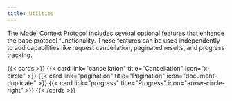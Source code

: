 ```yaml
---
title: Utilties
---
```


The Model Context Protocol includes several optional features that enhance the base protocol functionality. These features can be used independently to add capabilities like request cancellation, paginated results, and progress tracking.

{{< cards >}}
  {{< card link="cancellation" title="Cancellation" icon="x-circle" >}}
  {{< card link="pagination" title="Pagination" icon="document-duplicate" >}}
  {{< card link="progress" title="Progress" icon="arrow-circle-right" >}}
{{< /cards >}}
